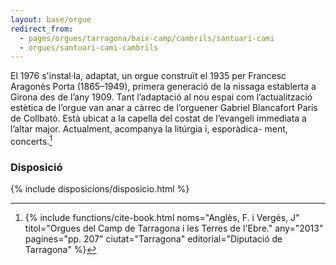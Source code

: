 ```yaml
---
layout: base/orgue
redirect_from:
  - pages/orgues/tarragona/baix-camp/cambrils/santuari-cami
  - orgues/santuari-cami-cambrils
---
```


El 1976 s'instal·la, adaptat, un orgue construït el 1935 per Francesc Aragonès
Porta (1865–1949), primera generació de la nissaga
establerta a Girona des de l’any 1909. Tant l’adaptació al nou espai com l’actualització
estètica de l’orgue van anar a càrrec de l’orguener
Gabriel Blancafort París de Collbató. Està ubicat a la capella del costat de l’evangeli
immediata a l’altar major. Actualment, acompanya la litúrgia i, esporàdica-
ment, concerts.[^1]

[^1]: {% include functions/cite-book.html noms="Anglès, F. i Vergés, J"
titol="Orgues del Camp de Tarragona i les Terres de l'Ebre."
any="2013" pagines="pp. 207" ciutat="Tarragona" editorial="Diputació de Tarragona" %}

### Disposició

{% include disposicions/disposicio.html %}

